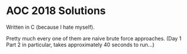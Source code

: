 # AOC 2018 Solutions

Written in C (because I hate myself).

Pretty much every one of them are naive brute force approaches.
(Day 1 Part 2 in particular, takes approximately 40 seconds to run...)
